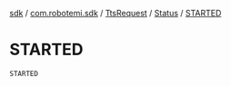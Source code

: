 [sdk](../../../index.md) / [com.robotemi.sdk](../../index.md) / [TtsRequest](../index.md) / [Status](index.md) / [STARTED](./-s-t-a-r-t-e-d.md)

# STARTED

`STARTED`
